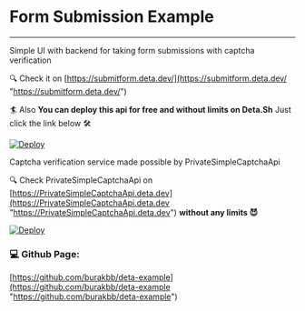 # Form Submission Example
- - -
Simple UI with backend for taking form submissions with captcha verification

🔍 Check it on [https://submitform.deta.dev/](https://submitform.deta.dev/ "https://submitform.deta.dev/") 

🏄 Also **You can deploy this api for free and without limits on Deta.Sh** Just click the link below 🛠️

[![Deploy](https://button.deta.dev/1/svg)](https://go.deta.dev/deploy?repo=https://github.com/burakbb/deta-example)

Captcha verification service made possible by PrivateSimpleCaptchaApi

🔍 Check PrivateSimpleCaptchaApi on [https://PrivateSimpleCaptchaApi.deta.dev](https://PrivateSimpleCaptchaApi.deta.dev "https://PrivateSimpleCaptchaApi.deta.dev")  **without any limits 😈**

[![Deploy](https://button.deta.dev/1/svg)](https://go.deta.dev/deploy?repo=https://github.com/mehmetcanfarsak/PrivateSimpleCaptchaApi)


### 💻 Github Page: 

[https://github.com/burakbb/deta-example](https://github.com/burakbb/deta-example "https://github.com/burakbb/deta-example")
